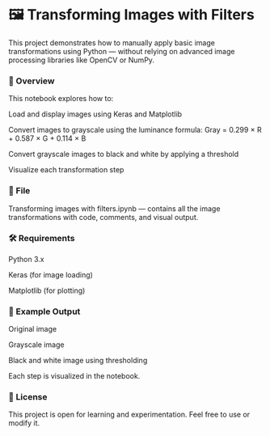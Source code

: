 # 🖼️ Transforming Images with Filters
This project demonstrates how to manually apply basic image transformations using Python — without relying on advanced image processing libraries like OpenCV or NumPy.

### 📁 Overview
This notebook explores how to:

Load and display images using Keras and Matplotlib

Convert images to grayscale using the luminance formula:
Gray = 0.299 × R + 0.587 × G + 0.114 × B

Convert grayscale images to black and white by applying a threshold

Visualize each transformation step

### 📌 File
Transforming images with filters.ipynb — contains all the image transformations with code, comments, and visual output.

### 🛠️ Requirements
Python 3.x

Keras (for image loading)

Matplotlib (for plotting)

### 🧪 Example Output
Original image

Grayscale image

Black and white image using thresholding

Each step is visualized in the notebook.

### 📄 License
This project is open for learning and experimentation. Feel free to use or modify it.
